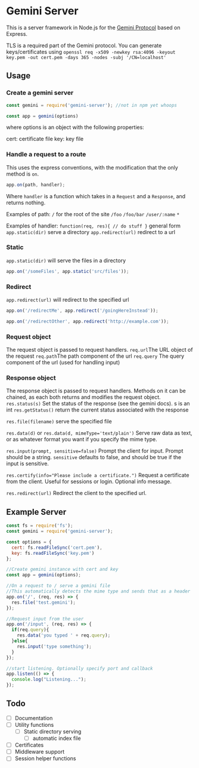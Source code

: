 # Gemini Server
This is a server framework in Node.js for the [Gemini Protocol](https://gemini.circumlunar.space/) based on Express.

TLS is a required part of the Gemini protocol. You can generate keys/certificates using
`openssl req -x509 -newkey rsa:4096 -keyout key.pem -out cert.pem -days 365 -nodes -subj '/CN=localhost'`

<!-- ## Install
`npm install gemini-server` -->

## Usage

### Create a gemini server
```javascript
const gemini = require('gemini-server'); //not in npm yet whoops

const app = gemini(options)
```
where options is an object with the following properties:

cert: certificate file
key: key file

### Handle a request to a route
This uses the express conventions, with the modification that the only method is `on`.
```javascript
app.on(path, handler);
```
Where `handler` is a function which takes in a `Request` and a `Response`, and returns nothing.

Examples of path:
`/` for the root of the site
`/foo`
`/foo/bar`
`/user/:name`
`*`

Examples of handler:
`function(req, res){ // do stuff }` general form
`app.static(dir)` serve a directory
`app.redirect(url)` redirect to a url

### Static
`app.static(dir)` will serve the files in a directory

```javascript
app.on('/someFiles', app.static('src/files'));
```

### Redirect
`app.redirect(url)` will redirect to the specified url
```javascript
app.on('/redirectMe', app.redirect('/goingHereInstead'));

app.on('/redirectOther', app.redirect('http://example.com'));
```

### Request object
The request object is passed to request handlers.
`req.url`The URL object of the request
`req.path`The path component of the url
`req.query` The query component of the url (used for handling input)

### Response object
The response object is passed to request handlers.
Methods on it can be chained, as each both returns and modifies the request object.
`res.status(s)` Set the status of the response (see the gemini docs).
s is an int
`res.getStatus()` return the current status associated with the response

`res.file(filename)` serve the specified file

`res.data(d)` or `res.data(d, mimeType='text/plain')` Serve raw data as text, or as whatever format you want if you specify the mime type.

`res.input(prompt, sensitive=false)` Prompt the client for input. Prompt should be a string. `sensitive` defaults to false, and should be true if the input is sensitive.

`res.certify(info="Please include a certificate.")` Request a certificate from the client. Useful for sessions or login. Optional info message.

`res.redirect(url)` Redirect the client to the specified url.

## Example Server
```javascript
const fs = require('fs');
const gemini = require('gemini-server');

const options = {
  cert: fs.readFileSync('cert.pem'),
  key: fs.readFileSync('key.pem')
};

//Create gemini instance with cert and key
const app = gemini(options);

//On a request to / serve a gemini file
//This automatically detects the mime type and sends that as a header
app.on('/', (req, res) => {
  res.file('test.gemini');
});

//Request input from the user
app.on('/input', (req, res) => {
  if(req.query){
    res.data('you typed ' + req.query);
  }else{
    res.input('type something');
  }
});

//start listening. Optionally specify port and callback
app.listen(() => {
  console.log("Listening...");
});
```

## Todo
- [ ] Documentation
- [ ] Utility functions
	- [ ] Static directory serving
		- [ ] automatic index file
- [ ] Certificates
- [ ] Middleware support
- [ ] Session helper functions
